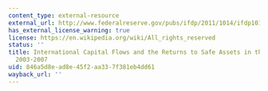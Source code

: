 ```yaml
---
content_type: external-resource
external_url: http://www.federalreserve.gov/pubs/ifdp/2011/1014/ifdp1014.htm
has_external_license_warning: true
license: https://en.wikipedia.org/wiki/All_rights_reserved
status: ''
title: International Capital Flows and the Returns to Safe Assets in the United States,
  2003-2007
uid: 846a5d8e-ad8e-45f2-aa33-7f381eb4dd61
wayback_url: ''
---
```


